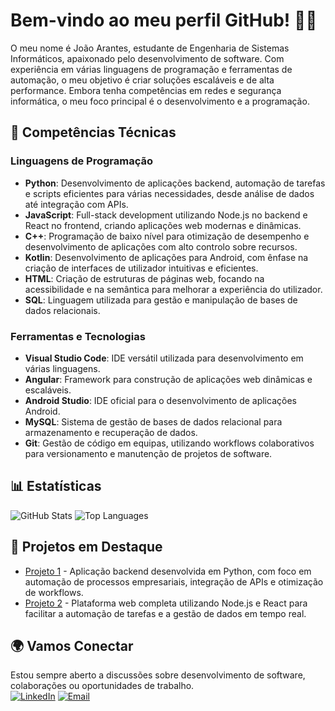 # Bem-vindo ao meu perfil GitHub! 👨‍💻

O meu nome é João Arantes, estudante de Engenharia de Sistemas Informáticos, apaixonado pelo desenvolvimento de software. Com experiência em várias linguagens de programação e ferramentas de automação, o meu objetivo é criar soluções escaláveis e de alta performance. Embora tenha competências em redes e segurança informática, o meu foco principal é o desenvolvimento e a programação.

## 🚀 Competências Técnicas

### Linguagens de Programação
- **Python**: Desenvolvimento de aplicações backend, automação de tarefas e scripts eficientes para várias necessidades, desde análise de dados até integração com APIs.
- **JavaScript**: Full-stack development utilizando Node.js no backend e React no frontend, criando aplicações web modernas e dinâmicas.
- **C++**: Programação de baixo nível para otimização de desempenho e desenvolvimento de aplicações com alto controlo sobre recursos.
- **Kotlin**: Desenvolvimento de aplicações para Android, com ênfase na criação de interfaces de utilizador intuitivas e eficientes.
- **HTML**: Criação de estruturas de páginas web, focando na acessibilidade e na semântica para melhorar a experiência do utilizador.
- **SQL**: Linguagem utilizada para gestão e manipulação de bases de dados relacionais.

### Ferramentas e Tecnologias
- **Visual Studio Code**: IDE versátil utilizada para desenvolvimento em várias linguagens.
- **Angular**: Framework para construção de aplicações web dinâmicas e escaláveis.
- **Android Studio**: IDE oficial para o desenvolvimento de aplicações Android.
- **MySQL**: Sistema de gestão de bases de dados relacional para armazenamento e recuperação de dados.
- **Git**: Gestão de código em equipas, utilizando workflows colaborativos para versionamento e manutenção de projetos de software.

## 📊 Estatísticas
![GitHub Stats](https://github-readme-stats.vercel.app/api?username=Arantes722&show_icons=true&theme=dark)
![Top Languages](https://github-readme-stats.vercel.app/api/top-langs/?username=Arantes722&layout=compact&theme=dark)

## 🌟 Projetos em Destaque
- [Projeto 1](https://github.com/joaoarantes/projeto1) - Aplicação backend desenvolvida em Python, com foco em automação de processos empresariais, integração de APIs e otimização de workflows.
- [Projeto 2](https://github.com/joaoarantes/projeto2) - Plataforma web completa utilizando Node.js e React para facilitar a automação de tarefas e a gestão de dados em tempo real.

## 🌍 Vamos Conectar
Estou sempre aberto a discussões sobre desenvolvimento de software, colaborações ou oportunidades de trabalho.  
[![LinkedIn](https://img.shields.io/badge/-LinkedIn-blue?style=flat&logo=Linkedin&logoColor=white)](https://www.linkedin.com/in/joao-arantes-783647267/) 
[![Email](https://img.shields.io/badge/-Email-D14836?style=flat&logo=Gmail&logoColor=white)](mailto:arantesjps@gmail.com)
